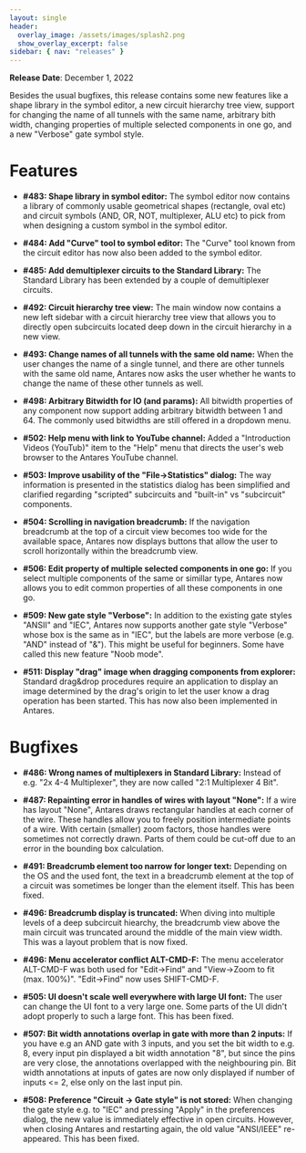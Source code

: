 ```yaml
---
layout: single
header:
  overlay_image: /assets/images/splash2.png
  show_overlay_excerpt: false
sidebar: { nav: "releases" }
---
```


**Release Date**: December 1, 2022

Besides the usual bugfixes, this release contains some new features like a shape library in the symbol editor, a new circuit hierarchy tree view, support for changing the name of all tunnels with the same name, arbitrary bith width, changing properties of multiple selected components in one go, and a new "Verbose" gate symbol style.

# Features

* **#483: Shape library in symbol editor:** The symbol editor now contains a library of commonly usable geometrical shapes (rectangle, oval etc) and circuit symbols (AND, OR, NOT, multiplexer, ALU etc) to pick from when designing a custom symbol in the symbol editor.

* **#484: Add "Curve" tool to symbol editor:** The "Curve" tool known from the circuit editor has now also been added to the symbol editor.

* **#485: Add demultiplexer circuits to the Standard Library:** The Standard Library has been extended by a couple of demultiplexer circuits.

* **#492: Circuit hierarchy tree view:** The main window now contains a new left sidebar with a circuit hierarchy tree view that allows you to directly open subcircuits located deep down in the circuit hierarchy in a new view.

* **#493: Change names of all tunnels with the same old name:** When the user changes the name of a single tunnel, and there are other tunnels with the same old name, Antares now asks the user whether he wants to change the name of these other tunnels as well.

* **#498: Arbitrary Bitwidth for IO (and params):** All bitwidth properties of any component now support adding arbitrary bitwidth between 1 and 64. The commonly used bitwidths are still offered in a dropdown menu.

* **#502: Help menu with link to YouTube channel:** Added a "Introduction Videos (YouTub)" item to the "Help" menu that directs the user's web browser to the Antares YouTube channel.

* **#503: Improve usability of the "File->Statistics" dialog:** The way information is presented in the statistics dialog has been simplified and clarified regarding "scripted" subcircuits and "built-in" vs "subcircuit" components.

* **#504: Scrolling in navigation breadcrumb:** If the navigation breadcrumb at the top of a circuit view becomes too wide for the available space, Antares now displays buttons that allow the user to scroll horizontally within the breadcrumb view.

* **#506: Edit property of multiple selected components in one go:** If you select multiple components of the same or simillar type, Antares now allows you to edit common properties of all these components in one go.

* **#509: New gate style "Verbose":** In addition to the existing gate styles "ANSII" and "IEC", Antares now supports another gate style "Verbose" whose box is the same as in "IEC", but the labels are more verbose (e.g. "AND" instead of "&"). This might be useful for beginners. Some have called this new feature "Noob mode".

* **#511: Display "drag" image when dragging components from explorer:** Standard drag&drop procedures require an application to display an image determined by the drag's origin to let the user know a drag operation has been started. This has now also been implemented in Antares.

# Bugfixes

* **#486: Wrong names of multiplexers in Standard Library:** Instead of e.g. "2x 4-4 Multiplexer", they are now called "2:1 Multiplexer 4 Bit".

* **#487: Repainting error in handles of wires with layout "None":** If a wire has layout "None", Antares draws rectangular handles at each corner of the wire. These handles allow you to freely position intermediate points of a wire. With certain (smaller) zoom factors, those handles were sometimes not correctly drawn. Parts of them could be cut-off due to an error in the bounding box calculation.

* **#491: Breadcrumb element too narrow for longer text:** Depending on the OS and the used font, the text in a breadcrumb element at the top of a circuit was sometimes be longer than the element itself. This has been fixed.

* **#496: Breadcrumb display is truncated:** When diving into multiple levels of a deep subcircuit hiearchy, the breadcrumb view above the main circuit was truncated around the middle of the main view width. This was a layout problem that is now fixed.

* **#496: Menu accelerator conflict ALT-CMD-F:** The menu accelerator ALT-CMD-F was both used for "Edit->Find" and "View->Zoom to fit (max. 100%)". "Edit->Find" now uses SHIFT-CMD-F.

* **#505: UI doesn't scale well everywhere with large UI font:** The user can change the UI font to a very large one. Some parts of the UI didn't adopt properly to such a large font. This has been fixed.

* **#507: Bit width annotations overlap in gate with more than 2 inputs:** If you have e.g an AND gate with 3 inputs, and you set the bit width to e.g. 8, every input pin displayed a bit width annotation "8", but since the pins are very close, the annotations overlapped with the neighbouring pin. Bit width annotations at inputs of gates are now only displayed if number of inputs <= 2, else only on the last input pin.

* **#508: Preference "Circuit -> Gate style" is not stored:** When changing the gate style e.g. to "IEC" and pressing "Apply" in the preferences dialog, the new value is immediately effective in open circuits. However, when closing Antares and restarting again, the old value "ANSI/IEEE" re-appeared. This has been fixed.
